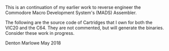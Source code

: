 This is an continuation of my earlier work to reverse engineer
the Commodore Macro Development System's (MADS) Assembler.

The following are the source code of Cartridges that I own for both
the VIC20 and the C64. They are not commented, but will generate the
binaries. Consider these work in progress.

Denton Marlowe
May 2018